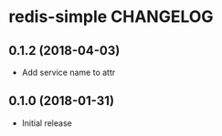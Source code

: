 redis-simple CHANGELOG
========================

0.1.2 (2018-04-03)
------------------
- Add service name to attr

0.1.0 (2018-01-31)
------------------
- Initial release
